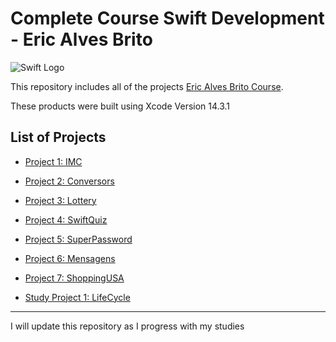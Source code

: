 # Complete Course Swift Development - Eric Alves Brito

![Swift Logo](https://github.com/Luanmarcosdev/eric-swift-course/assets/128191866/33253988-f9a3-4c8f-8763-cc4df5dbc083)

This repository includes all of the projects [Eric Alves Brito Course](https://www.udemy.com/course/curso-completo-de-desenvolvimento-ios11swift4/).

These products were built using Xcode Version 14.3.1

## List of Projects
- [Project 1: IMC](https://github.com/Luanmarcosdev/eric-swift-course/tree/main/IMC)
- [Project 2: Conversors](https://github.com/luanmarcosdev/eric-swift-course/tree/main/Conversors)
- [Project 3: Lottery](https://github.com/luanmarcosdev/eric-swift-course/tree/main/Lottery)
- [Project 4: SwiftQuiz](https://github.com/luanmarcosdev/eric-swift-course/tree/main/SwiftQuiz)
- [Project 5: SuperPassword](https://github.com/luanmarcosdev/eric-swift-course/tree/main/SuperPassword)
- [Project 6: Mensagens](https://github.com/luanmarcosdev/eric-swift-course/tree/main/Mensagens)
- [Project 7: ShoppingUSA](https://github.com/luanmarcosdev/eric-swift-course/tree/main/ShoppingUSA)
  
- [Study Project 1: LifeCycle](https://github.com/luanmarcosdev/eric-swift-course/tree/main/LifeCycle)

  
---
I will update this repository as I progress with my studies

